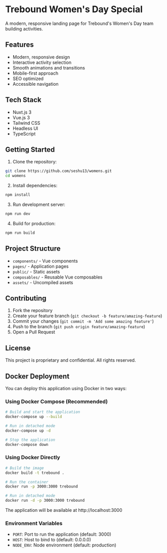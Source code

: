 # Trebound Women's Day Special

A modern, responsive landing page for Trebound's Women's Day team building activities.

## Features

- Modern, responsive design
- Interactive activity selection
- Smooth animations and transitions
- Mobile-first approach
- SEO optimized
- Accessible navigation

## Tech Stack

- Nuxt.js 3
- Vue.js 3
- Tailwind CSS
- Headless UI
- TypeScript

## Getting Started

1. Clone the repository:
```bash
git clone https://github.com/seshu13/womens.git
cd womens
```

2. Install dependencies:
```bash
npm install
```

3. Run development server:
```bash
npm run dev
```

4. Build for production:
```bash
npm run build
```

## Project Structure

- `components/` - Vue components
- `pages/` - Application pages
- `public/` - Static assets
- `composables/` - Reusable Vue composables
- `assets/` - Uncompiled assets

## Contributing

1. Fork the repository
2. Create your feature branch (`git checkout -b feature/amazing-feature`)
3. Commit your changes (`git commit -m 'Add some amazing feature'`)
4. Push to the branch (`git push origin feature/amazing-feature`)
5. Open a Pull Request

## License

This project is proprietary and confidential. All rights reserved.

## Docker Deployment

You can deploy this application using Docker in two ways:

### Using Docker Compose (Recommended)

```bash
# Build and start the application
docker-compose up --build

# Run in detached mode
docker-compose up -d

# Stop the application
docker-compose down
```

### Using Docker Directly

```bash
# Build the image
docker build -t trebound .

# Run the container
docker run -p 3000:3000 trebound

# Run in detached mode
docker run -d -p 3000:3000 trebound
```

The application will be available at http://localhost:3000

### Environment Variables

- `PORT`: Port to run the application (default: 3000)
- `HOST`: Host to bind to (default: 0.0.0.0)
- `NODE_ENV`: Node environment (default: production) 